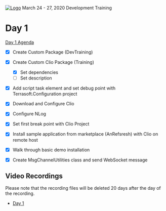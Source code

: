 ﻿﻿﻿[![Logo](https://www.creatio.com/sites/default/files/2019-10/creatio-main-logo.svg)](https://github.com/sindresorhus/awesome#readme)
March 24 - 27, 2020 Development Training
# Day 1
[Day 1 Agenda](https://github.com/kirillkrylov/ImagesAndPages/blob/master/Agenda/DAY1_AGENDA.md)

- [X] Create Custom Package (DevTraining)
- [X] Create Custom Clio Package (Training)
    - [X] Set dependencies
    - [ ] Set description
- [X] Add script task element and set debug point with Terrasoft.Configuration project
- [X] Download and Configure Clio
- [X] Configure NLog
- [X] Set first break point with Clio Project
- [X] Install sample application from marketplace (AnRefsresh) with Clio on remote host
- [X] Walk through basic demo installation
- [X] Create MsgChannelUtilities class and send WebSocket message


## Video Recordings
Please note that the recording files will be deleted 20 days after the day of the recording.
- [Day 1](https://zoom.us/rec/play/65Alc-CvqGk3GoXBuASDUKcqW466fPish3NL-fJczhq1U3YGO1egMrJHZLY8xUkadjDk4n8OeePQHogQ)

